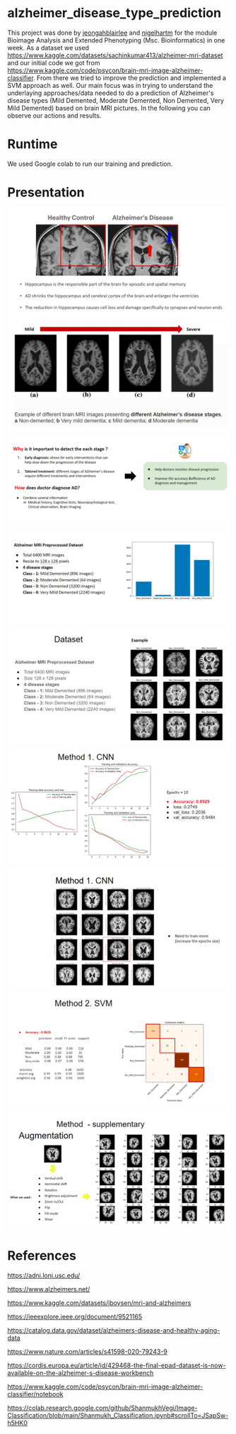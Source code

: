 # alzheimer_disease_type_prediction
This project was done by [jeongahblairlee](https://github.com/jeongahblairlee) and [nigelhartm](https://github.com/nigelhartm) for the module Bioimage Analysis and Extended Phenotyping (Msc. Bioinformatics) in one week. As a dataset we used https://www.kaggle.com/datasets/sachinkumar413/alzheimer-mri-dataset and our initial code we got from https://www.kaggle.com/code/psycon/brain-mri-image-alzheimer-classifier. From there we tried to improve the prediction and implemented a SVM approach as well. Our main focus was in trying to understand the underlaying approaches/data needed to do a prediction of Alzheimer's disease types (Mild Demented, Moderate Demented, Non Demented, Very Mild Demented) based on brain MRI pictures. In the following you can observe our actions and results.

# Runtime
We used Google colab to run our training and prediction.

# Presentation
![alt text](https://github.com/nigelhartm/alzheimer_disease_stages_prediction/blob/main/presentation/01.jpg)
![alt text](https://github.com/nigelhartm/alzheimer_disease_stages_prediction/blob/main/presentation/02.jpg)
![alt text](https://github.com/nigelhartm/alzheimer_disease_stages_prediction/blob/main/presentation/03.jpg)
![alt text](https://github.com/nigelhartm/alzheimer_disease_stages_prediction/blob/main/presentation/04.jpg)
![alt text](https://github.com/nigelhartm/alzheimer_disease_stages_prediction/blob/main/presentation/05.jpg)
![alt text](https://github.com/nigelhartm/alzheimer_disease_stages_prediction/blob/main/presentation/06.jpg)
![alt text](https://github.com/nigelhartm/alzheimer_disease_stages_prediction/blob/main/presentation/07.jpg)
![alt text](https://github.com/nigelhartm/alzheimer_disease_stages_prediction/blob/main/presentation/08.jpg)
![alt text](https://github.com/nigelhartm/alzheimer_disease_stages_prediction/blob/main/presentation/09.jpg)

# References
https://adni.loni.usc.edu/

https://www.alzheimers.net/

https://www.kaggle.com/datasets/jboysen/mri-and-alzheimers

https://ieeexplore.ieee.org/document/9521165

https://catalog.data.gov/dataset/alzheimers-disease-and-healthy-aging-data

https://www.nature.com/articles/s41598-020-79243-9

https://cordis.europa.eu/article/id/429468-the-final-epad-dataset-is-now-available-on-the-alzheimer-s-disease-workbench

https://www.kaggle.com/code/psycon/brain-mri-image-alzheimer-classifier/notebook

https://colab.research.google.com/github/ShanmukhVegi/Image-Classification/blob/main/Shanmukh_Classification.ipynb#scrollTo=JSapSw-h5HK0

